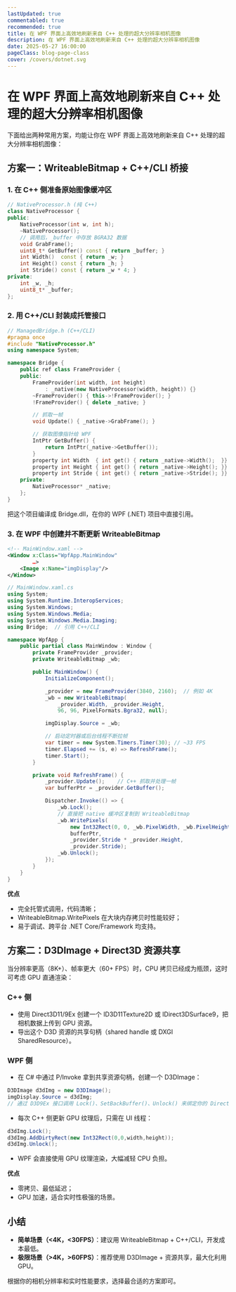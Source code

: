 ```yaml
---
lastUpdated: true
commentabled: true
recommended: true
title: 在 WPF 界面上高效地刷新来自 C++ 处理的超大分辨率相机图像
description: 在 WPF 界面上高效地刷新来自 C++ 处理的超大分辨率相机图像
date: 2025-05-27 16:00:00
pageClass: blog-page-class
cover: /covers/dotnet.svg
---
```


# 在 WPF 界面上高效地刷新来自 C++ 处理的超大分辨率相机图像 #

下面给出两种常用方案，均能让你在 WPF 界面上高效地刷新来自 C++ 处理的超大分辨率相机图像：

## 方案一：WriteableBitmap + C++/CLI 桥接 ##

### 1. 在 C++ 侧准备原始图像缓冲区 ###

```c++
// NativeProcessor.h (纯 C++)
class NativeProcessor {
public:
    NativeProcessor(int w, int h);
    ~NativeProcessor();
    // 调用后，_buffer 中存放 BGRA32 数据
    void GrabFrame();
    uint8_t* GetBuffer() const { return _buffer; }
    int Width()  const { return _w; }
    int Height() const { return _h; }
    int Stride() const { return _w * 4; }
private:
    int _w, _h;
    uint8_t* _buffer;
};
```

### 2. 用 C++/CLI 封装成托管接口 ###

```c++
// ManagedBridge.h (C++/CLI)
#pragma once
#include "NativeProcessor.h"
using namespace System;

namespace Bridge {
    public ref class FrameProvider {
    public:
        FrameProvider(int width, int height)
            : _native(new NativeProcessor(width, height)) {}
        ~FrameProvider() { this->!FrameProvider(); }
        !FrameProvider() { delete _native; }

        // 抓取一帧
        void Update() { _native->GrabFrame(); }

        // 获取图像指针给 WPF
        IntPtr GetBuffer() {
            return IntPtr(_native->GetBuffer());
        }
        property int Width  { int get() { return _native->Width();  }}
        property int Height { int get() { return _native->Height(); }}
        property int Stride { int get() { return _native->Stride(); }}
    private:
        NativeProcessor* _native;
    };
}
```

把这个项目编译成 Bridge.dll，在你的 WPF (.NET) 项目中直接引用。

### 3. 在 WPF 中创建并不断更新 WriteableBitmap ###

```xml
<!-- MainWindow.xaml -->
<Window x:Class="WpfApp.MainWindow"
        …>
    <Image x:Name="imgDisplay"/>
</Window>
```

```cs
// MainWindow.xaml.cs
using System;
using System.Runtime.InteropServices;
using System.Windows;
using System.Windows.Media;
using System.Windows.Media.Imaging;
using Bridge;  // 引用 C++/CLI

namespace WpfApp {
    public partial class MainWindow : Window {
        private FrameProvider _provider;
        private WriteableBitmap _wb;

        public MainWindow() {
            InitializeComponent();

            _provider = new FrameProvider(3840, 2160);  // 例如 4K
            _wb = new WriteableBitmap(
                _provider.Width, _provider.Height,
                96, 96, PixelFormats.Bgra32, null);

            imgDisplay.Source = _wb;

            // 启动定时器或后台线程不断拉帧
            var timer = new System.Timers.Timer(30); // ~33 FPS
            timer.Elapsed += (s, e) => RefreshFrame();
            timer.Start();
        }

        private void RefreshFrame() {
            _provider.Update();    // C++ 抓取并处理一帧
            var bufferPtr = _provider.GetBuffer();

            Dispatcher.Invoke(() => {
                _wb.Lock();
                // 直接把 native 缓冲区复制到 WriteableBitmap
                _wb.WritePixels(
                    new Int32Rect(0, 0, _wb.PixelWidth, _wb.PixelHeight),
                    bufferPtr,
                    _provider.Stride * _provider.Height,
                    _provider.Stride);
                _wb.Unlock();
            });
        }
    }
}
```

**优点**

- 完全托管式调用，代码清晰；
- WriteableBitmap.WritePixels 在大块内存拷贝时性能较好；
- 易于调试、跨平台 .NET Core/Framework 均支持。

## 方案二：D3DImage + Direct3D 资源共享 ##

当分辨率更高（8K+）、帧率更大（60+ FPS）时，CPU 拷贝已经成为瓶颈，这时可考虑 GPU 直通渲染：

### C++ 侧 ###

- 使用 Direct3D11/9Ex 创建一个 ID3D11Texture2D 或 IDirect3DSurface9，把相机数据上传到 GPU 资源。
- 导出这个 D3D 资源的共享句柄（shared handle 或 DXGI SharedResource）。

### WPF 侧 ###

- 在 C# 中通过 P/Invoke 拿到共享资源句柄，创建一个 D3DImage：

```cs
D3DImage d3dImg = new D3DImage();
imgDisplay.Source = d3dImg;
// 通过 D3D9Ex 接口调用 Lock()、SetBackBuffer()、Unlock() 来绑定你的 Direct3D surface
```

- 每次 C++ 侧更新 GPU 纹理后，只需在 UI 线程：

```cs
d3dImg.Lock();
d3dImg.AddDirtyRect(new Int32Rect(0,0,width,height));
d3dImg.Unlock();
```

- WPF 会直接使用 GPU 纹理渲染，大幅减轻 CPU 负担。

**优点**

- 零拷贝、最低延迟；
- GPU 加速，适合实时性极强的场景。

## 小结 ##

- **简单场景（<4K，<30FPS）**：建议用 WriteableBitmap + C++/CLI，开发成本最低。
- **极限场景（>4K，>60FPS）**：推荐使用 D3DImage + 资源共享，最大化利用 GPU。

根据你的相机分辨率和实时性能要求，选择最合适的方案即可。
